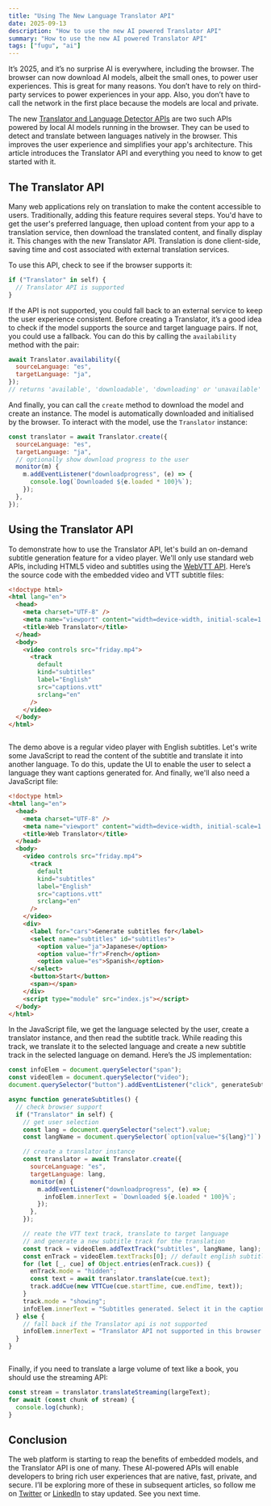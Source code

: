 ```yaml
---
title: "Using The New Language Translator API"
date: 2025-09-13
description: "How to use the new AI powered Translator API"
summary: "How to use the new AI powered Translator API"
tags: ["fugu", "ai"]
---
```


It’s 2025, and it’s no surprise AI is everywhere, including the browser. The browser can now download AI models, albeit the small ones, to power user experiences. This is great for many reasons. You don’t have to rely on third-party services to power experiences in your app. Also, you don’t have to call the network in the first place because the models are local and private.

The new [Translator and Language Detector APIs](https://developer.mozilla.org/en-US/docs/Web/API/Translator_and_Language_Detector_APIs) are two such APIs powered by local AI models running in the browser. They can be used to detect and translate between languages natively in the browser. This improves the user experience and simplifies your app's architecture. This article introduces the Translator API and everything you need to know to get started with it.

## The Translator API

Many web applications rely on translation to make the content accessible to users. Traditionally, adding this feature requires several steps. You'd have to get the user's preferred language, then upload content from your app to a translation service, then download the translated content, and finally display it. This changes with the new Translator API. Translation is done client-side, saving time and cost associated with external translation services.

To use this API, check to see if the browser supports it:

```js
if ("Translator" in self) {
  // Translator API is supported
}
```

If the API is not supported, you could fall back to an external service to keep the user experience consistent. Before creating a Translator, it’s a good idea to check if the model supports the source and target language pairs. If not, you could use a fallback. You can do this by calling the `availability` method with the pair:

```js
await Translator.availability({
  sourceLanguage: "es",
  targetLanguage: "ja",
});
// returns 'available', 'downloadable', 'downloading' or 'unavailable'
```

And finally, you can call the `create` method to download the model and create an instance. The model is automatically downloaded and initialised by the browser. To interact with the model, use the `Translator` instance:

```js
const translator = await Translator.create({
  sourceLanguage: "es",
  targetLanguage: "ja",
  // optionally show download progress to the user
  monitor(m) {
    m.addEventListener("downloadprogress", (e) => {
      console.log(`Downloaded ${e.loaded * 100}%`);
    });
  },
});
```

## Using the Translator API

To demonstrate how to use the Translator API, let's build an on-demand subtitle generation feature for a video player. We'll only use standard web APIs, including HTML5 video and subtitles using the [WebVTT API](https://developer.mozilla.org/en-US/docs/Web/API/WebVTT_API). Here’s the source code with the embedded video and VTT subtitle files:

```html
<!doctype html>
<html lang="en">
  <head>
    <meta charset="UTF-8" />
    <meta name="viewport" content="width=device-width, initial-scale=1.0" />
    <title>Web Translator</title>
  </head>
  <body>
    <video controls src="friday.mp4">
      <track
        default
        kind="subtitles"
        label="English"
        src="captions.vtt"
        srclang="en"
      />
    </video>
  </body>
</html>
```

<iframe src="./demo/index1.html"  style="width: 100%; border-style: none; height: 0; overflow: hidden" onload="resizeIframe(this)"></iframe>

The demo above is a regular video player with English subtitles. Let's write some JavaScript to read the content of the subtitle and translate it into another language. To do this, update the UI to enable the user to select a language they want captions generated for. And finally, we'll also need a JavaScript file:

```html
<!doctype html>
<html lang="en">
  <head>
    <meta charset="UTF-8" />
    <meta name="viewport" content="width=device-width, initial-scale=1.0" />
    <title>Web Translator</title>
  </head>
  <body>
    <video controls src="friday.mp4">
      <track
        default
        kind="subtitles"
        label="English"
        src="captions.vtt"
        srclang="en"
      />
    </video>
    <div>
      <label for="cars">Generate subtitles for</label>
      <select name="subtitles" id="subtitles">
        <option value="ja">Japanese</option>
        <option value="fr">French</option>
        <option value="es">Spanish</option>
      </select>
      <button>Start</button>
      <span></span>
    </div>
    <script type="module" src="index.js"></script>
  </body>
</html>
```

In the JavaScript file, we get the language selected by the user, create a translator instance, and then read the subtitle track. While reading this track, we translate it to the selected language and create a new subtitle track in the selected language on demand. Here’s the JS implementation:

```js
const infoElem = document.querySelector("span");
const videoElem = document.querySelector("video");
document.querySelector("button").addEventListener("click", generateSubtitles);

async function generateSubtitles() {
  // check browser support
  if ("Translator" in self) {
    // get user selection
    const lang = document.querySelector("select").value;
    const langName = document.querySelector(`option[value="${lang}"]`).text;

    // create a translator instance
    const translator = await Translator.create({
      sourceLanguage: "es",
      targetLanguage: lang,
      monitor(m) {
        m.addEventListener("downloadprogress", (e) => {
          infoElem.innerText = `Downloaded ${e.loaded * 100}%`;
        });
      },
    });

    // reate the VTT text track, translate to target language
    // and generate a new subtitle track for the translation
    const track = videoElem.addTextTrack("subtitles", langName, lang);
    const enTrack = videoElem.textTracks[0]; // default english subtitle
    for (let [_, cue] of Object.entries(enTrack.cues)) {
      enTrack.mode = "hidden";
      const text = await translator.translate(cue.text);
      track.addCue(new VTTCue(cue.startTime, cue.endTime, text));
    }
    track.mode = "showing";
    infoElem.innerText = "Subtitles generated. Select it in the captions.";
  } else {
    // fall back if the Translator api is not supported
    infoElem.innerText = "Translator API not supported in this browser.";
  }
}
```

<iframe src="./demo/"  style="width: 100%; border-style: none; height: 0; overflow: hidden" onload="resizeIframe(this)"></iframe>

<script>
  function resizeIframe(obj) {
    obj.style.height = obj.contentWindow.document.documentElement.scrollHeight + 'px';
  }
</script>

Finally, if you need to translate a large volume of text like a book, you should use the streaming API:

```js
const stream = translator.translateStreaming(largeText);
for await (const chunk of stream) {
  console.log(chunk);
}
```

## Conclusion

The web platform is starting to reap the benefits of embedded models, and the Translator API is one of many. These AI-powered APIs will enable developers to bring rich user experiences that are native, fast, private, and secure. I’ll be exploring more of these in subsequent articles, so follow me on [Twitter](https://x.com/megaconfidence) or [LinkedIn](https://www.linkedin.com/in/megaconfidence/) to stay updated. See you next time.
